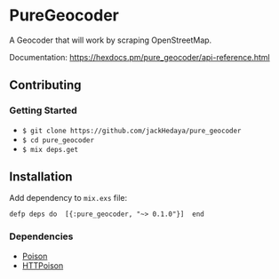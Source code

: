 # PureGeocoder

A Geocoder that will work by scraping OpenStreetMap. 

Documentation: https://hexdocs.pm/pure_geocoder/api-reference.html

## Contributing
### Getting Started
+ `$ git clone https://github.com/jackHedaya/pure_geocoder`
+ `$ cd pure_geocoder`
+ `$ mix deps.get`

## Installation
Add dependency to `mix.exs` file:

`defp deps do 
   [{:pure_geocoder, "~> 0.1.0"}] 
end`

### Dependencies
+ <a href="https://github.com/devinus/poison">Poison</a>
+ <a href="https://github.com/edgurgel/httpoison">HTTPoison</a>
